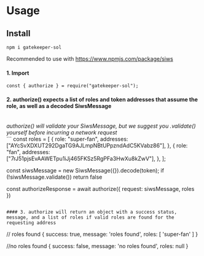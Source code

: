 # Usage

## Install

```
npm i gatekeeper-sol
```

Recommended to use with https://www.npmjs.com/package/siws

#### 1. Import

```
const { authorize } = require("gatekeeper-sol");
```

#### 2. authorize() expects a list of roles and token addresses that assume the role, as well as a decoded SiwsMessage

<br>
<i>authorize() will validate your SiwsMessage, but we suggest you .validate() yourself before incurring a network request</i>
<br>
```
const roles = [
  {
    role: "super-fan",
    addresses: ["AYcSvXDXUT292DgaTG9AJLmpNBtUPpzndAdC5KVabz86"],
  },
  {
    role: "fan",
    addresses: ["7rJ51pjsEvAAWETpu1iJj465FKSz5RgPFa3HwXu8kZwV"],
  },
];

const siwsMessage = new SiwsMessage({}).decode(token);
if (!siwsMessage.validate()) return false

const authorizeResponse = await authorize({
request: siwsMessage,
roles
})

```

#### 3. authorize will return an object with a success status, message, and a list of roles if valid roles are found for the requesting address

```

// roles found
{
success: true,
message: 'roles found',
roles: [ 'super-fan' ]
}

//no roles found
{
success: false,
message: 'no roles found',
roles: null
}

```

```
